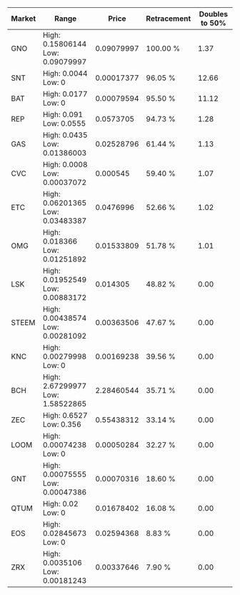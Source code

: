 | Market | Range | Price| Retracement | Doubles to 50% |
| --- | --- | --- | --- | --- |
| GNO | High: 0.15806144<br />Low: 0.09079997 | 0.09079997 | 100.00 % | 1.37 |
| SNT | High: 0.0044<br />Low: 0 | 0.00017377 | 96.05 % | 12.66 |
| BAT | High: 0.0177<br />Low: 0 | 0.00079594 | 95.50 % | 11.12 |
| REP | High: 0.091<br />Low: 0.0555 | 0.0573705 | 94.73 % | 1.28 |
| GAS | High: 0.0435<br />Low: 0.01386003 | 0.02528796 | 61.44 % | 1.13 |
| CVC | High: 0.0008<br />Low: 0.00037072 | 0.000545 | 59.40 % | 1.07 |
| ETC | High: 0.06201365<br />Low: 0.03483387 | 0.0476996 | 52.66 % | 1.02 |
| OMG | High: 0.018366<br />Low: 0.01251892 | 0.01533809 | 51.78 % | 1.01 |
| LSK | High: 0.01952549<br />Low: 0.00883172 | 0.014305 | 48.82 % | 0.00 |
| STEEM | High: 0.00438574<br />Low: 0.00281092 | 0.00363506 | 47.67 % | 0.00 |
| KNC | High: 0.00279998<br />Low: 0 | 0.00169238 | 39.56 % | 0.00 |
| BCH | High: 2.67299977<br />Low: 1.58522865 | 2.28460544 | 35.71 % | 0.00 |
| ZEC | High: 0.6527<br />Low: 0.356 | 0.55438312 | 33.14 % | 0.00 |
| LOOM | High: 0.00074238<br />Low: 0 | 0.00050284 | 32.27 % | 0.00 |
| GNT | High: 0.00075555<br />Low: 0.00047386 | 0.00070316 | 18.60 % | 0.00 |
| QTUM | High: 0.02<br />Low: 0 | 0.01678402 | 16.08 % | 0.00 |
| EOS | High: 0.02845673<br />Low: 0 | 0.02594368 | 8.83 % | 0.00 |
| ZRX | High: 0.0035106<br />Low: 0.00181243 | 0.00337646 | 7.90 % | 0.00 |
